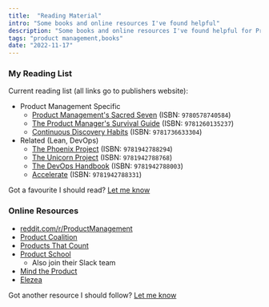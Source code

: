 ```yaml
---
title:  "Reading Material"
intro: "Some books and online resources I've found helpful"
description: "Some books and online resources I've found helpful for Product Management"
tags: "product management,books"
date: "2022-11-17"
---
```


### My Reading List

Current reading list (all links go to publishers website):

- Product Management Specific
  - [Product Management's Sacred Seven](https://pmsacredseven.com/) (ISBN: `9780578740584`)
  - [The Product Manager's Survival Guide](https://www.mhprofessional.com/the-product-manager-s-survival-guide-second-edition-everything-you-need-to-know-to-succeed-as-a-9781260135237-usa) (ISBN: `9781260135237`)
  - [Continuous Discovery Habits](https://www.producttalk.org/) (ISBN: `9781736633304`)
- Related (Lean, DevOps)
  - [The Phoenix Project](https://itrevolution.com/product/the-phoenix-project/) (ISBN: `9781942788294`)
  - [The Unicorn Project](https://itrevolution.com/product/the-unicorn-project/) (ISBN: `9781942788768`)
  - [The DevOps Handbook](https://itrevolution.com/product/the-devops-handbook-second-edition/) (ISBN: `9781942788003`)
  - [Accelerate](https://itrevolution.com/product/accelerate/) (ISBN: `9781942788331`)

Got a favourite I should read? [Let me know](https://www.andreaswiebe.com/contact)

### Online Resources

- [reddit.com/r/ProductManagement](https://www.reddit.com/r/ProductManagement/)
- [Product Coalition](https://productcoalition.com/)
- [Products That Count](https://productsthatcount.com/)
- [Product School](https://productschool.com/free-product-management-resources)
  - Also join their Slack team
- [Mind the Product](https://www.mindtheproduct.com/)
- [Elezea](https://elezea.com/blog/)

Got another resource I should follow? [Let me know](https://www.andreaswiebe.com/contact)
